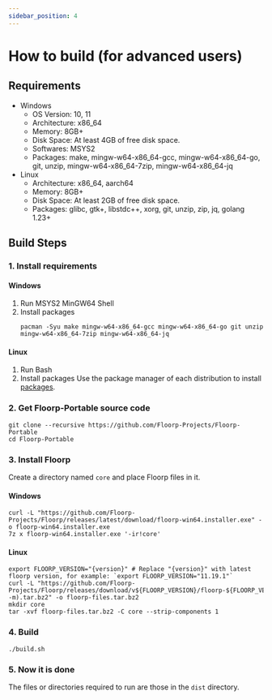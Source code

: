 ```yaml
---
sidebar_position: 4
---
```


# How to build (for advanced users)

## Requirements

* Windows
  * OS Version: 10, 11
  * Architecture: x86_64
  * Memory: 8GB+
  * Disk Space: At least 4GB of free disk space.
  * Softwares: MSYS2
  * Packages: make, mingw-w64-x86_64-gcc, mingw-w64-x86_64-go, git, unzip, mingw-w64-x86_64-7zip, mingw-w64-x86_64-jq
* Linux
  * Architecture: x86_64, aarch64
  * Memory: 8GB+
  * Disk Space: At least 2GB of free disk space.
  * Packages: glibc, gtk+, libstdc++, xorg, git, unzip, zip, jq, golang 1.23+

## Build Steps

### 1. Install requirements

#### Windows
1. Run MSYS2 MinGW64 Shell
2. Install packages
   ```shell
   pacman -Syu make mingw-w64-x86_64-gcc mingw-w64-x86_64-go git unzip mingw-w64-x86_64-7zip mingw-w64-x86_64-jq
   ```

#### Linux
1. Run Bash
2. Install packages
   Use the package manager of each distribution to install [packages](#requirements).

### 2. Get Floorp-Portable source code
```shell
git clone --recursive https://github.com/Floorp-Projects/Floorp-Portable
cd Floorp-Portable
```

### 3. Install Floorp
Create a directory named `core` and place Floorp files in it.

#### Windows
```shell
curl -L "https://github.com/Floorp-Projects/Floorp/releases/latest/download/floorp-win64.installer.exe" -o floorp-win64.installer.exe
7z x floorp-win64.installer.exe '-ir!core'
```

#### Linux
```shell
export FLOORP_VERSION="{version}" # Replace "{version}" with latest floorp version, for example: `export FLOORP_VERSION="11.19.1"`
curl -L "https://github.com/Floorp-Projects/Floorp/releases/download/v${FLOORP_VERSION}/floorp-${FLOORP_VERSION}.linux-$(uname -m).tar.bz2" -o floorp-files.tar.bz2
mkdir core
tar -xvf floorp-files.tar.bz2 -C core --strip-components 1
```

### 4. Build
```shell
./build.sh
```

### 5. Now it is done
The files or directories required to run are those in the `dist` directory.
